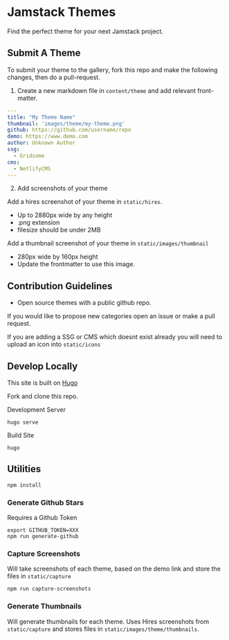 # Jamstack Themes

Find the perfect theme for your next Jamstack project.

## Submit A Theme

To submit your theme to the gallery, fork this repo and make the following changes, then do a pull-request.

1. Create a new markdown file in `content/theme` and add relevant front-matter.

```yaml
---
title: "My Theme Name"
thumbnail: 'images/theme/my-theme.png'
github: https://github.com/username/repo
demo: https://www.demo.com
author: Unknown Author
ssg:
  - Gridsome
cms:
  - NetlifyCMS
---
```

2. Add screenshots of your theme

Add a hires screenshot of your theme in `static/hires`. 

* Up to 2880px wide by any height
* .png extension
* filesize should be under 2MB

Add a thumbnail screenshot of your theme in `static/images/thumbnail` 

* 280px wide by 160px height
* Update the frontmatter to use this image.

## Contribution Guidelines

* Open source themes with a public github repo.

If you would like to propose new categories open an issue or make a pull request.

If you are adding a SSG or CMS which doesnt exist already you will need to upload an icon into `static/icons`

## Develop Locally

This site is built on [Hugo](https://gohugo.io/)

Fork and clone this repo.

Development Server

```
hugo serve
```

Build Site

```
hugo
```

## Utilities

```
npm install
```

### Generate Github Stars

Requires a Github Token 

```
export GITHUB_TOKEN=XXX
npm run generate-github
```

### Capture Screenshots

Will take screenshots of each theme, based on the demo link and store the files in `static/capture`

```
npm run capture-screenshots
```

### Generate Thumbnails

Will generate thumbnails for each theme. Uses Hires screenshots from `static/capture` and stores files in `static/images/theme/thumbnails`. 
